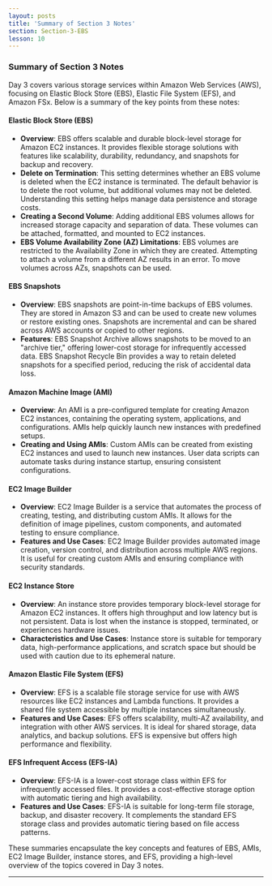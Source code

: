 ```yaml
---
layout: posts
title: 'Summary of Section 3 Notes'
section: Section-3-EBS
lesson: 10
---
```


### Summary of Section 3 Notes

Day 3 covers various storage services within Amazon Web Services (AWS), focusing on Elastic Block Store (EBS), Elastic File System (EFS), and Amazon FSx. Below is a summary of the key points from these notes:

<!-- pagebreak -->

#### Elastic Block Store (EBS)

- **Overview**: EBS offers scalable and durable block-level storage for Amazon EC2 instances. It provides flexible storage solutions with features like scalability, durability, redundancy, and snapshots for backup and recovery.
- **Delete on Termination**: This setting determines whether an EBS volume is deleted when the EC2 instance is terminated. The default behavior is to delete the root volume, but additional volumes may not be deleted. Understanding this setting helps manage data persistence and storage costs.
- **Creating a Second Volume**: Adding additional EBS volumes allows for increased storage capacity and separation of data. These volumes can be attached, formatted, and mounted to EC2 instances.
- **EBS Volume Availability Zone (AZ) Limitations**: EBS volumes are restricted to the Availability Zone in which they are created. Attempting to attach a volume from a different AZ results in an error. To move volumes across AZs, snapshots can be used.

<!-- pagebreak -->

#### EBS Snapshots

- **Overview**: EBS snapshots are point-in-time backups of EBS volumes. They are stored in Amazon S3 and can be used to create new volumes or restore existing ones. Snapshots are incremental and can be shared across AWS accounts or copied to other regions.
- **Features**: EBS Snapshot Archive allows snapshots to be moved to an "archive tier," offering lower-cost storage for infrequently accessed data. EBS Snapshot Recycle Bin provides a way to retain deleted snapshots for a specified period, reducing the risk of accidental data loss.

<!-- pagebreak -->

#### Amazon Machine Image (AMI)

- **Overview**: An AMI is a pre-configured template for creating Amazon EC2 instances, containing the operating system, applications, and configurations. AMIs help quickly launch new instances with predefined setups.
- **Creating and Using AMIs**: Custom AMIs can be created from existing EC2 instances and used to launch new instances. User data scripts can automate tasks during instance startup, ensuring consistent configurations.

<!-- pagebreak -->

#### EC2 Image Builder

- **Overview**: EC2 Image Builder is a service that automates the process of creating, testing, and distributing custom AMIs. It allows for the definition of image pipelines, custom components, and automated testing to ensure compliance.
- **Features and Use Cases**: EC2 Image Builder provides automated image creation, version control, and distribution across multiple AWS regions. It is useful for creating custom AMIs and ensuring compliance with security standards.

<!-- pagebreak -->

#### EC2 Instance Store

- **Overview**: An instance store provides temporary block-level storage for Amazon EC2 instances. It offers high throughput and low latency but is not persistent. Data is lost when the instance is stopped, terminated, or experiences hardware issues.
- **Characteristics and Use Cases**: Instance store is suitable for temporary data, high-performance applications, and scratch space but should be used with caution due to its ephemeral nature.

<!-- pagebreak -->

#### Amazon Elastic File System (EFS)

- **Overview**: EFS is a scalable file storage service for use with AWS resources like EC2 instances and Lambda functions. It provides a shared file system accessible by multiple instances simultaneously.
- **Features and Use Cases**: EFS offers scalability, multi-AZ availability, and integration with other AWS services. It is ideal for shared storage, data analytics, and backup solutions. EFS is expensive but offers high performance and flexibility.

<!-- pagebreak -->

#### EFS Infrequent Access (EFS-IA)

- **Overview**: EFS-IA is a lower-cost storage class within EFS for infrequently accessed files. It provides a cost-effective storage option with automatic tiering and high availability.
- **Features and Use Cases**: EFS-IA is suitable for long-term file storage, backup, and disaster recovery. It complements the standard EFS storage class and provides automatic tiering based on file access patterns.

These summaries encapsulate the key concepts and features of EBS, AMIs, EC2 Image Builder, instance stores, and EFS, providing a high-level overview of the topics covered in Day 3 notes.

---
